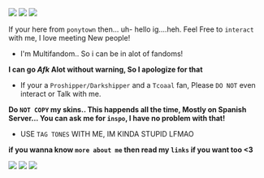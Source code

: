 <img src="https://64.media.tumblr.com/d2bd4f7211a82b3e37b7155895899d8d/5edbed985407fb15-04/s250x400/5606d4684e786ac097eef59c5dcfc1d5b3239e32.gifv" width="" height="" />  <img src="https://64.media.tumblr.com/b7719e9dff0e3ccc55ac355ca83354cd/5edbed985407fb15-5f/s250x400/e156e29d6ccf0d48b42804cd6a1dee2681a922fd.gifv" width="" height="" /> <img src="https://64.media.tumblr.com/d2bd4f7211a82b3e37b7155895899d8d/5edbed985407fb15-04/s250x400/5606d4684e786ac097eef59c5dcfc1d5b3239e32.gifv" width="" height="" /> 

If your here from `ponytown` then... uh- hello ig....heh. 
Feel Free to `interact` with me, I love meeting New people!

 - I'm Multifandom.. So i can be in alot of fandoms!

 **I  can go *Afk* Alot without warning, So I apologize for that**

- If your a `Proshipper/Darkshipper` and a `Tcoaal` fan, Please `DO NOT` even interact or Talk with me.

**Do `NOT COPY` my skins.. This happends all the time, Mostly on Spanish Server...
You can ask me for `inspo`, I have no problem with that!**

- USE `TAG TONES` WITH ME, IM KINDA STUPID LFMAO 

**if you wanna know `more about me`
then read my `links` if you want too <3**

<img src="https://64.media.tumblr.com/d2bd4f7211a82b3e37b7155895899d8d/5edbed985407fb15-04/s250x400/5606d4684e786ac097eef59c5dcfc1d5b3239e32.gifv" width="" height="" />  <img src="https://64.media.tumblr.com/b7719e9dff0e3ccc55ac355ca83354cd/5edbed985407fb15-5f/s250x400/e156e29d6ccf0d48b42804cd6a1dee2681a922fd.gifv" width="" height="" /> <img src="https://64.media.tumblr.com/d2bd4f7211a82b3e37b7155895899d8d/5edbed985407fb15-04/s250x400/5606d4684e786ac097eef59c5dcfc1d5b3239e32.gifv" width="" height="" /> 
#




